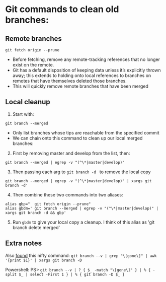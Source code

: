 # Git commands to clean old branches:

## Remote branches
`git fetch origin --prune`
* Before fetching, remove any remote-tracking references that no longer exist on the remote.
* Git has a default disposition of keeping data unless it’s explicitly thrown away; this extends to holding onto local references to branches on remotes that have themselves deleted those branches.
* This will quickly remove remote branches that have been merged

## Local cleanup
1. Start with:

`git branch --merged`
* Only list branches whose tips are reachable from the specified commit
* We can chain onto this command to clean up our local merged branches:

2. First by removing master and develop from the list, then:

`git branch --merged | egrep -v "(^\*|master|develop)"`

3. Then passing each arg to `git branch -d ` to remove the local copy

`git branch --merged | egrep -v "(^\*|master|develop)" | xargs git branch -d'`

4. Then combine these two commands into two aliases:
```
alias gbp="  git fetch origin --prune"
alias gbdm=' git branch --merged | egrep -v "(^\*|master|develop)" | xargs git branch -d && gbp'
```

5. Run `gbdm` to give your local copy a cleanup. I think of this alias as 'git branch delete merged'

## Extra notes
Also [found](https://stackoverflow.com/a/59228595/1418337) this nifty command:
`git branch --v | grep "\[gone\]" | awk '{print $1}' | xargs git branch -D`

Powershell: PS> `git branch --v | ? { $_ -match "\[gone\]" } | % { -split $_ | select -First 1 } | % { git branch -D $_ }`
